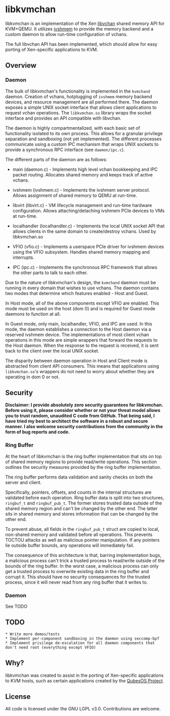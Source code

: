 libkvmchan
======
libkvmchan is an implementation of the Xen [libvchan](https://www.cs.uic.edu/~xzhang/vchan/#x1-20002) shared memory API for KVM+QEMU. It utilizes [ivshmem](https://github.com/qemu/qemu/blob/master/docs/specs/ivshmem-spec.txt) to provide the memory backend and a custom
daemon to allow run-time configuration of vchans.

The full libvchan API has been implemented, which should allow for easy porting of Xen-specific applications to KVM.

Overview
-----
### Daemon
The bulk of libkvmchan's functionality is implemented in the `kvmchand` daemon.
Creation of vchans, hotplugging of `ivshmem` memory backend devices, and resource management are all performed there.
The daemon exposes a simple UNIX socket interface that allows client applications to request vchan operations.
The `libkvmchan.so` library wraps the socket interface and provides an API compatible with libvchan.

The daemon is highly compartmentalized, with each basic set of functionality isolated to its own process.
This allows for a granular privilege separation and sandboxing (not yet implemented).
The different processes communicate using a custom IPC mechanism that wraps UNIX sockets to provide a synchronous RPC interface (see `daemon/ipc.c`).

The different parts of the daemon are as follows:

* main (daemon.c) - Implements high level vchan bookkeeping and IPC packet routing. Allocates shared memory and keeps track of active vchans.

* ivshmem (ivshmem.c) - Implements the ivshmem server protocol. Allows assignment of shared memory to QEMU at run-time.

* libvirt (libvirt.c) - VM lifecycle management and run-time hardware configuration. Allows attaching/detaching ivshmem PCIe devices to VMs at run-time.

* localhandler (localhandler.c) - Implements the local UNIX socket API that allows clients in the same domain to create/destroy vchans. Used by libkvmchan.so

* VFIO (vfio.c) - Implements a userspace PCIe driver for ivshmem devices using the VFIO subsystem. Handles shared memory mapping and interrupts.

* IPC (ipc.c) - Implements the synchronous RPC framework that allows the other parts to talk to each other.

Due to the nature of libkvmchan's design, the `kvmchand` daemon must be running in every domain that wishes to use vchans. The daemon contains two modes that determine which features enabled - Host and Guest.

In Host mode, all of the above components except VFIO are enabled. This mode must be used on the host (dom 0) and is required for Guest mode daemons to function at all.

In Guest mode, only main, localhandler, VFIO, and IPC are used. In this mode, the daemon establishes a connection to the Host daemon via a reserved ivshmem device.
The implementations of most client vchan operations in this mode are simple wrappers that forward the requests to the Host daemon.
When the response to the request is received, it is sent back to the client over the local UNIX socket.

The disparity between daemon operation in Host and Client mode is abstracted from client API consumers.
This means that applications using `libkvmchan.so`'s wrappers do not need to worry about whether they are
operating in dom 0 or not.

Security
--------
__Disclaimer: I provide absolutely zero security guarantees for libkvmchan. Before using it, please consider
whether or not your threat model allows you to trust random, unaudited C code from GitHub.
That being said, I have tried my best to architect the software in a robust and secure manner.
I also welcome security contributions from the community in the form of bug reports and code.__

### Ring Buffer
At the heart of libkvmchan is the ring buffer implementation that sits on top of shared memory regions to provide read/write operations.
This section outlines the security measures provided by the ring buffer implementation.

The ring buffer performs data validation and sanity checks on both the server and client. 

Specifically, pointers, offsets, and counts in the internal structures are validated before each operation. 
Ring buffer data is split into two structures, `ringbuf_t` and `ringbuf_pub_t`.
The former stores trusted data outside of the shared memory region and can't be changed by the other end.
The latter sits in shared memory and stores information that can be changed by the other end.

To prevent abuse, all fields in the `ringbuf_pub_t` struct are copied to local, non-shared memory and validated before all operations.
This prevents TOCTOU attacks as well as malicious pointer manipulation.
If any pointers lie outside buffer bounds, any operations will immediately fail.

The consequence of this architecture is that, barring implementation bugs, a malicious process
can't trick a trusted process to read/write outside of the bounds of the ring buffer. In the
worst case, a malicious process can only get a trusted process to overwrite existing data
in the ring buffer and corrupt it. This should have no security consequences for the
trusted process, since it will never read from any ring buffer that it writes to.

### Daemon
See TODO

TODO
----
    * Write more demos/tests
    * Implement per-component sandboxing in the daemon using seccomp-bpf
    * Implement privilege de-escalation for all daemon components that don't need root (everything except VFIO)

Why?
---
libkvmchan was created to assist in the porting of Xen-specific applications to KVM hosts, such as 
certain applications created by the [QubesOS Project](https://www.qubes-os.org).

License
----
All code is licensed under the GNU LGPL v3.0. Contributions are welcome.
